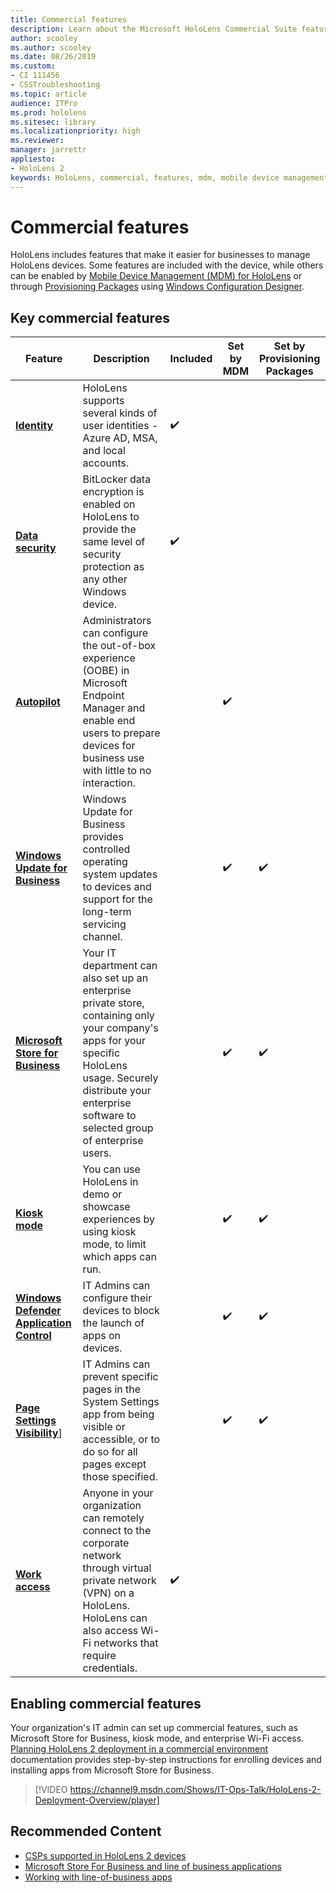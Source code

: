 ```yaml
---
title: Commercial features
description: Learn about the Microsoft HoloLens Commercial Suite features that make it easier for businesses to manage HoloLens devices. 
author: scooley
ms.author: scooley
ms.date: 08/26/2019
ms.custom: 
- CI 111456
- CSSTroubleshooting
ms.topic: article
audience: ITPro
ms.prod: hololens
ms.sitesec: library
ms.localizationpriority: high
ms.reviewer: 
manager: jarrettr
appliesto:
- HoloLens 2
keywords: HoloLens, commercial, features, mdm, mobile device management, kiosk mode
---
```


# Commercial features

HoloLens includes features that make it easier for businesses to manage HoloLens devices. Some features are included with the device, while others can be enabled by [Mobile Device Management (MDM) for HoloLens](hololens-mdm-configure.md)  or through [Provisioning Packages](https://docs.microsoft.com/hololens/hololens-provisioning) using [Windows Configuration Designer](https://www.microsoft.com/store/productId/9NBLGGH4TX22).


## Key commercial features

| Feature | Description | Included |Set by MDM | Set by Provisioning Packages 
|---------| ------------|------------|------------|-------| 
| [**Identity**](hololens-identity.md) | HoloLens supports several kinds of user identities - Azure AD, MSA, and local accounts.  |✔️  | | |
| [**Data security**](security-overview.md) | BitLocker data encryption is enabled on HoloLens to provide the same level of security protection as any other Windows device. | ✔️| | |
| [**Autopilot**](https://docs.microsoft.com/hololens/hololens2-autopilot) | Administrators can configure the out-of-box experience (OOBE) in Microsoft Endpoint Manager and enable end users to prepare devices for business use with little to no interaction. |  | ✔️ |  |
[**Windows Update for Business**](hololens-updates.md#managing-updates-by-using-windows-update-for-business) | Windows Update for Business provides controlled operating system updates to devices and support for the long-term servicing channel. |  | ✔️ | ✔️ |
|[**Microsoft Store for Business**](app-deploy-store-business.md#microsoft-store-for-business) | Your IT department can also set up an enterprise private store, containing only your company's apps for your specific HoloLens usage. Securely distribute your enterprise software to selected group of enterprise users. | | ✔️ | ✔️ |
|[**Kiosk mode**](hololens-kiosk.md) |You can use HoloLens in demo or showcase experiences by using kiosk mode, to limit which apps can run. | | ✔️ | ✔️ |
| [**Windows Defender Application Control**](https://docs.microsoft.com/hololens/windows-defender-application-control-wdac) | IT Admins can configure their devices to block the launch of apps on devices. | | ✔️ | ✔️ | 
|[**Page Settings Visibility**](https://docs.microsoft.com/hololens/settings-uri-list)] | IT Admins can prevent specific pages in the System Settings app from being visible or accessible, or to do so for all pages except those specified. |  | ✔️ | ✔️ | 
[**Work access**](hololens-certificates-network.md#prepare-certificates-and-network-profiles-for-holoLens-2) |Anyone in your organization can remotely connect to the corporate network through virtual private network (VPN) on a HoloLens. HoloLens can also access Wi-Fi networks that require credentials. | ✔️  |  | |
  
## Enabling commercial features

Your organization's IT admin can set up commercial features, such as Microsoft Store for Business, kiosk mode, and enterprise Wi-Fi access. [Planning HoloLens 2 deployment in a commercial environment](hololens-core-components.md) documentation provides step-by-step instructions for enrolling devices and installing apps from Microsoft Store for Business.

>[!VIDEO https://channel9.msdn.com/Shows/IT-Ops-Talk/HoloLens-2-Deployment-Overview/player]

## Recommended Content

- [CSPs supported in HoloLens 2 devices](https://docs.microsoft.com/windows/client-management/mdm/policies-in-policy-csp-supported-by-hololens2)
- [Microsoft Store For Business and line of business applications](https://docs.microsoft.com/hololens/app-deploy-overview)
- [Working with line-of-business apps](/microsoft-store/working-with-line-of-business-apps)

